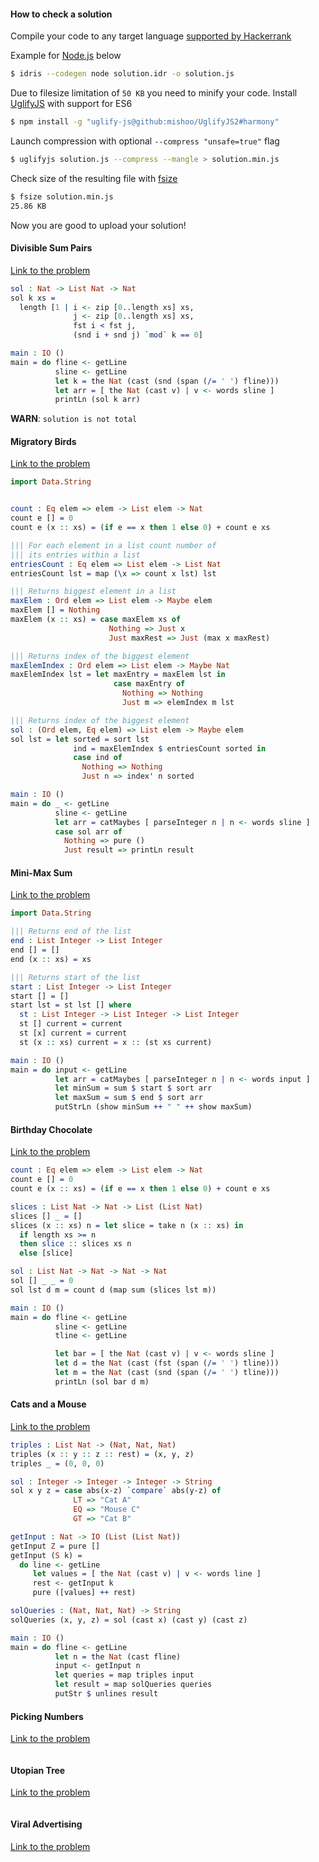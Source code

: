 #### How to check a solution

Compile your code to any target language [supported by Hackerrank](https://www.hackerrank.com/environment)

Example for [Node.js](https://nodejs.org/en/) below

```bash
$ idris --codegen node solution.idr -o solution.js
```

Due to filesize limitation of `50 KB` you need to minify your code.
Install [UglifyJS](https://github.com/mishoo/UglifyJS2) with support for ES6

```bash
$ npm install -g "uglify-js@github:mishoo/UglifyJS2#harmony"
```

Launch compression with optional `--compress "unsafe=true"` flag

```bash
$ uglifyjs solution.js --compress --mangle > solution.min.js
```

Check size of the resulting file with [fsize](https://unix.stackexchange.com/a/572598/196787)

```bash
$ fsize solution.min.js
25.86 KB
```

Now you are good to upload your solution!

#### Divisible Sum Pairs

[Link to the problem](https://www.hackerrank.com/challenges/divisible-sum-pairs/problem)

```idris
sol : Nat -> List Nat -> Nat
sol k xs =
  length [1 | i <- zip [0..length xs] xs,
              j <- zip [0..length xs] xs,
              fst i < fst j,
              (snd i + snd j) `mod` k == 0]

main : IO ()
main = do fline <- getLine
          sline <- getLine
          let k = the Nat (cast (snd (span (/= ' ') fline)))
          let arr = [ the Nat (cast v) | v <- words sline ]
          printLn (sol k arr)
```

**WARN**: `solution is not total`


#### Migratory Birds

[Link to the problem](https://www.hackerrank.com/challenges/migratory-birds/problem)

```idris
import Data.String


count : Eq elem => elem -> List elem -> Nat
count e [] = 0
count e (x :: xs) = (if e == x then 1 else 0) + count e xs

||| For each element in a list count number of
||| its entries within a list
entriesCount : Eq elem => List elem -> List Nat
entriesCount lst = map (\x => count x lst) lst

||| Returns biggest element in a list
maxElem : Ord elem => List elem -> Maybe elem
maxElem [] = Nothing
maxElem (x :: xs) = case maxElem xs of
                      Nothing => Just x
                      Just maxRest => Just (max x maxRest)

||| Returns index of the biggest element
maxElemIndex : Ord elem => List elem -> Maybe Nat
maxElemIndex lst = let maxEntry = maxElem lst in
                       case maxEntry of
                         Nothing => Nothing
                         Just m => elemIndex m lst

||| Returns index of the biggest element
sol : (Ord elem, Eq elem) => List elem -> Maybe elem
sol lst = let sorted = sort lst
              ind = maxElemIndex $ entriesCount sorted in
              case ind of
                Nothing => Nothing
                Just n => index' n sorted

main : IO ()
main = do _ <- getLine
          sline <- getLine
          let arr = catMaybes [ parseInteger n | n <- words sline ]
          case sol arr of
            Nothing => pure ()
            Just result => printLn result
```

#### Mini-Max Sum

[Link to the problem](https://www.hackerrank.com/challenges/mini-max-sum/problem)

```idris
import Data.String

||| Returns end of the list
end : List Integer -> List Integer
end [] = []
end (x :: xs) = xs

||| Returns start of the list
start : List Integer -> List Integer
start [] = []
start lst = st lst [] where
  st : List Integer -> List Integer -> List Integer
  st [] current = current
  st [x] current = current
  st (x :: xs) current = x :: (st xs current)

main : IO ()
main = do input <- getLine
          let arr = catMaybes [ parseInteger n | n <- words input ]
          let minSum = sum $ start $ sort arr
          let maxSum = sum $ end $ sort arr
          putStrLn (show minSum ++ " " ++ show maxSum)
```

#### Birthday Chocolate

[Link to the problem](https://www.hackerrank.com/challenges/the-birthday-bar/problem)

```idris
count : Eq elem => elem -> List elem -> Nat
count e [] = 0
count e (x :: xs) = (if e == x then 1 else 0) + count e xs

slices : List Nat -> Nat -> List (List Nat)
slices [] _ = []
slices (x :: xs) n = let slice = take n (x :: xs) in
  if length xs >= n
  then slice :: slices xs n
  else [slice]

sol : List Nat -> Nat -> Nat -> Nat
sol [] _ _ = 0
sol lst d m = count d (map sum (slices lst m))

main : IO ()
main = do fline <- getLine
          sline <- getLine
          tline <- getLine

          let bar = [ the Nat (cast v) | v <- words sline ]
          let d = the Nat (cast (fst (span (/= ' ') tline)))
          let m = the Nat (cast (snd (span (/= ' ') tline)))
          printLn (sol bar d m)
```

#### Cats and a Mouse

[Link to the problem](https://www.hackerrank.com/challenges/cats-and-a-mouse/problem)

```idris
triples : List Nat -> (Nat, Nat, Nat)
triples (x :: y :: z :: rest) = (x, y, z)
triples _ = (0, 0, 0)

sol : Integer -> Integer -> Integer -> String
sol x y z = case abs(x-z) `compare` abs(y-z) of
              LT => "Cat A"
              EQ => "Mouse C"
              GT => "Cat B"

getInput : Nat -> IO (List (List Nat))
getInput Z = pure []
getInput (S k) =
  do line <- getLine
     let values = [ the Nat (cast v) | v <- words line ]
     rest <- getInput k
     pure ([values] ++ rest)

solQueries : (Nat, Nat, Nat) -> String
solQueries (x, y, z) = sol (cast x) (cast y) (cast z)

main : IO ()
main = do fline <- getLine
          let n = the Nat (cast fline)
          input <- getInput n
          let queries = map triples input
          let result = map solQueries queries
          putStr $ unlines result
```

#### Picking Numbers

[Link to the problem](https://www.hackerrank.com/challenges/picking-numbers/problem)

```idris
```

#### Utopian Tree

[Link to the problem](https://www.hackerrank.com/challenges/utopian-tree/problem)

```idris
```

#### Viral Advertising

[Link to the problem](https://www.hackerrank.com/challenges/strange-advertising/problem)

```idris
```
